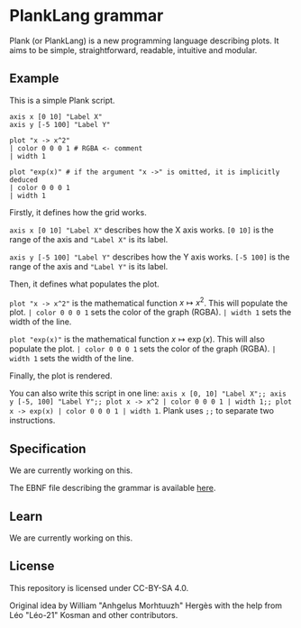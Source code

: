 # PlankLang grammar

Plank (or PlankLang) is a new programming language describing plots.
It aims to be simple, straightforward, readable, intuitive and modular.

## Example

This is a simple Plank script.

```plank
axis x [0 10] "Label X"
axis y [-5 100] "Label Y"

plot "x -> x^2"
| color 0 0 0 1 # RGBA <- comment
| width 1

plot "exp(x)" # if the argument "x ->" is omitted, it is implicitly deduced
| color 0 0 0 1
| width 1
```

Firstly, it defines how the grid works.

`axis x [0 10] "Label X"` describes how the X axis works.
`[0 10]` is the range of the axis and `"Label X"` is its label.

`axis y [-5 100] "Label Y"` describes how the Y axis works.
`[-5 100]` is the range of the axis and `"Label Y"` is its label.

Then, it defines what populates the plot.

`plot "x -> x^2"` is the mathematical function $x\mapsto x^2$.
This will populate the plot.
`| color 0 0 0 1` sets the color of the graph (RGBA).
`| width 1` sets the width of the line.

`plot "exp(x)"` is the mathematical function $x\mapsto\exp(x)$.
This will also populate the plot.
`| color 0 0 0 1` sets the color of the graph (RGBA).
`| width 1` sets the width of the line.

Finally, the plot is rendered.

You can also write this script in one line:
`axis x [0, 10] "Label X";; axis y [-5, 100] "Label Y";; plot x -> x^2 | color 0 0 0 1 | width 1;; plot x -> exp(x) | color 0 0 0 1 | width 1`. 
Plank uses `;;` to separate two instructions.

## Specification

We are currently working on this.

The EBNF file describing the grammar is available [here](https://github.com/planklang/grammar/blob/main/grammar.ebnf).

## Learn

We are currently working on this.

## License

This repository is licensed under CC-BY-SA 4.0.

Original idea by William "Anhgelus Morhtuuzh" Hergès with the help from Léo "Léo-21" Kosman and other contributors.


